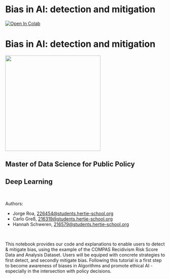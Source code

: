 # Bias in AI: detection and mitigation


[![Open In Colab](https://colab.research.google.com/assets/colab-badge.svg)](https://colab.research.google.com/drive/157nrXzdLmcVEfOk6SIjH_GC6f14cpdAm#scrollTo=13i7KQ9t-CV8)


# Bias in AI:  detection and mitigation

<img src=https://www.funedmx.org/wp-content/uploads/2021/05/Hertie-School-of-Goverment.png width="300">

## Master of Data Science for Public Policy
## Deep Learning

</br>

Authors:
*   Jorge Roa, 226454@students.hertie-school.org
*   Carlo Greß, 216319@students.hertie-school.org
*   Hannah Schweren, 216579@students.hertie-school.org

</br>

This notebook provides our code and explanations to enable users to detect & mitigate bias, using the example of the COMPAS Recidivism Risk Score Data and Analysis Dataset. Users will be equiped with concrete strategies to first detect, and secondly mitigate bias. Following this tutorial is a first step to become awareness of biases in Algorithms and promote ethical AI - especially in the intersection with policy decisions.
